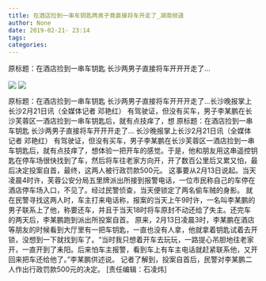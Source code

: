 ```yaml
---
title: 在酒店捡到一串车钥匙两男子竟直接将车开走了_湖南频道
author: None
date: 2019-02-21- 23:14
tags: 
categories: 
---
```

原标题：在酒店捡到一串车钥匙 长沙两男子直接将车开开开走了...
<!-- more -->
                
<img align="center" border="0" src="http://p3.ifengimg.com/a/2019_08/c9fc04d5e7574ea_size33_w535_h286.jpg" />
                
<img align="center" border="0" src="http://p2.ifengimg.com/a/2016/0810/204c433878d5cf9size1_w16_h16.png" />
            
原标题：在酒店捡到一串车钥匙 长沙两男子直接将车开开开走了...长沙晚报掌上长沙2月21日讯（全媒体记者 邓艳红） 有驾驶证，但没有买车，男子李某鹏在长沙芙蓉区一酒店捡到一串车钥匙后，就有点技痒了，想
原标题：在酒店捡到一串车钥匙 长沙两男子直接将车开开开走了...
长沙晚报掌上长沙2月21日讯（全媒体记者 邓艳红） 有驾驶证，但没有买车，男子李某鹏在长沙芙蓉区一酒店捡到一串车钥匙后，就有点技痒了，想体验一把开车的感觉。于是，他和朋友用这串遥控钥匙在停车场很快找到了车，然后将车往老家方向开，开了数百公里后又累又怕，最后决定投案自首，最终，这两人被行政罚款500元。
这事要从2月13日说起。当天凌晨4时许，芙蓉公安分局五里牌派出所接到报警电话，一位市民称自己的车停在酒店停车场入口，不见了。经过民警侦查，当天便锁定了两名偷车贼的身影。
就在民警寻找这两人时，车主打来电话称，报案的当天上午9时许，一名叫李某鹏的男子联系上了他，称要还车，并且于当天18时将车原封不动还给了失主。还完车的两天后，李某鹏跑到派出所投案自首。
原来，2月13日凌晨3时，李某鹏在酒店等朋友的时候看到大厅里有一把车钥匙，一直也没有人拿，他就拿着钥匙试着去开锁，没想到一下就找到车了。“当时我只想着开车去玩玩，一路提心吊胆地往老家开，一直开到了耒阳。后来怕车主报警，看到车上有车主电话就赶紧联系他，又开回来把车还给他了。”李某鹏供述说。
记者了解到，投案自首后，民警对李某鹏二人作出行政罚款500元的决定。
[责任编辑：石凌炜]
            
